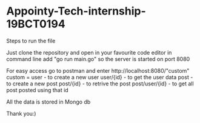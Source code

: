 # Appointy-Tech-internship-19BCT0194

Steps to run the file

Just clone the repository and open in your favourite code editor
in command line add "go run main.go" so the server is started on port 8080

For easy access go to postman and enter http://localhost:8080/"custom"
custom = user - to create a new user
         user/{id} - to get the user data
         post - to create a new post
         post/{id} - to retrive the post
         post/user/{id} - to get all post posted using that id

All the data is stored in Mongo db

Thank you:)
